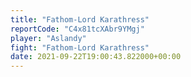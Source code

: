 ```yaml
---
title: "Fathom-Lord Karathress"
reportCode: "C4x81tcXAbr9YMgj"
player: "Aslandy"
fight: "Fathom-Lord Karathress"
date: 2021-09-22T19:00:43.822000+00:00
---
```

